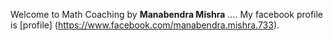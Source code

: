 Welcome to Math Coaching
 by **Manabendra Mishra**
....
My facebook profile is [profile] (https://www.facebook.com/manabendra.mishra.733).

